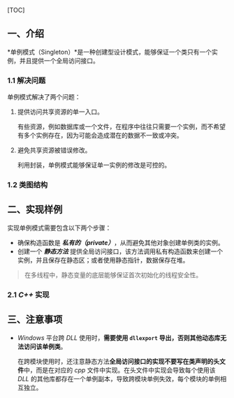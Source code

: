 [TOC]

## 一、介绍

*单例模式（Singleton）*是一种创建型设计模式，能够保证一个类只有一个实例，并且提供一个全局访问接口。

### 1.1 解决问题

单例模式解决了两个问题：

1. 提供访问共享资源的单一入口。

   有些资源，例如数据库或一个文件，在程序中往往只需要一个实例，而不希望有多个实例存在，因为可能会造成潜在的数据不一致或冲突。

2. 避免共享资源被错误修改。

   利用封装，单例模式能够保证单一实例的修改是可控的。

### 1.2 类图结构



## 二、实现样例

实现单例模式需要包含以下两个步骤：

- 确保构造函数是 ***私有的（private）***，从而避免其他对象创建单例类的实例。
- 创建一个 ***静态方法*** 提供全局访问接口，该方法调用私有构造函数来创建一个实例，并且保存在静态区；或者使用静态指针，数据保存在堆。

> 在多线程中，静态变量的底层能够保证首次初始化的线程安全性。

### 2.1 *C++* 实现



## 三、注意事项

- *Windows* 平台跨 *DLL* 使用时，**需要使用 `dllexport` 导出，否则其他动态库无法访问该单例类**。

  在跨模块使用时，还注意静态方法**全局访问接口的实现不要写在类声明的头文件**中，而是在对应的 *cpp* 文件中实现。在头文件中实现会导致每个使用该 *DLL* 的其他库都存在一个单例副本，导致跨模块单例失效，每个模块的单例相互独立。

